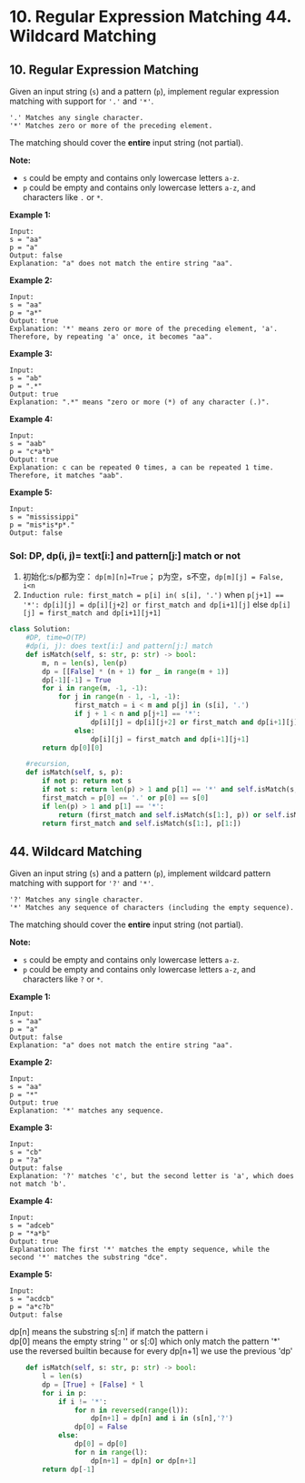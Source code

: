 # 10. Regular Expression Matching 44. Wildcard Matching

## 10. Regular Expression Matching

Given an input string \(`s`\) and a pattern \(`p`\), implement regular expression matching with support for `'.'` and `'*'`.

```text
'.' Matches any single character.
'*' Matches zero or more of the preceding element.
```

The matching should cover the **entire** input string \(not partial\).

**Note:**

* `s` could be empty and contains only lowercase letters `a-z`.
* `p` could be empty and contains only lowercase letters `a-z`, and characters like `.` or `*`.

**Example 1:**

```text
Input:
s = "aa"
p = "a"
Output: false
Explanation: "a" does not match the entire string "aa".
```

**Example 2:**

```text
Input:
s = "aa"
p = "a*"
Output: true
Explanation: '*' means zero or more of the preceding element, 'a'. Therefore, by repeating 'a' once, it becomes "aa".
```

**Example 3:**

```text
Input:
s = "ab"
p = ".*"
Output: true
Explanation: ".*" means "zero or more (*) of any character (.)".
```

**Example 4:**

```text
Input:
s = "aab"
p = "c*a*b"
Output: true
Explanation: c can be repeated 0 times, a can be repeated 1 time. Therefore, it matches "aab".
```

**Example 5:**

```text
Input:
s = "mississippi"
p = "mis*is*p*."
Output: false
```

### Sol: DP, dp\(i, j\)= text\[i:\] and pattern\[j:\] match or not

1. 初始化:s/p都为空： `dp[m][n]=True`； p为空，s不空，`dp[m][j] = False, i<n`
2. `Induction rule: first_match = p[i] in( s[i], '.')`         when `p[j+1] == '*': dp[i][j] = dp[i][j+2] or first_match and dp[i+1][j]`       else `dp[i][j] = first_match and dp[i+1][j+1]`

```python
class Solution:
    #DP, time=O(TP)
    #dp(i, j): does text[i:] and pattern[j:] match
    def isMatch(self, s: str, p: str) -> bool:
        m, n = len(s), len(p)
        dp = [[False] * (n + 1) for _ in range(m + 1)]
        dp[-1][-1] = True
        for i in range(m, -1, -1):
            for j in range(n - 1, -1, -1):
                first_match = i < m and p[j] in (s[i], '.')
                if j + 1 < n and p[j+1] == '*':
                    dp[i][j] = dp[i][j+2] or first_match and dp[i+1][j]
                else:
                    dp[i][j] = first_match and dp[i+1][j+1]
        return dp[0][0]

    #recursion, 
    def isMatch(self, s, p):
        if not p: return not s
        if not s: return len(p) > 1 and p[1] == '*' and self.isMatch(s, p[2:])
        first_match = p[0] == '.' or p[0] == s[0]
        if len(p) > 1 and p[1] == '*':
            return (first_match and self.isMatch(s[1:], p)) or self.isMatch(s, p[2:])
        return first_match and self.isMatch(s[1:], p[1:])  
```

## 44. Wildcard Matching

Given an input string \(`s`\) and a pattern \(`p`\), implement wildcard pattern matching with support for `'?'` and `'*'`.

```text
'?' Matches any single character.
'*' Matches any sequence of characters (including the empty sequence).
```

The matching should cover the **entire** input string \(not partial\).

**Note:**

* `s` could be empty and contains only lowercase letters `a-z`.
* `p` could be empty and contains only lowercase letters `a-z`, and characters like `?` or `*`.

**Example 1:**

```text
Input:
s = "aa"
p = "a"
Output: false
Explanation: "a" does not match the entire string "aa".
```

**Example 2:**

```text
Input:
s = "aa"
p = "*"
Output: true
Explanation: '*' matches any sequence.
```

**Example 3:**

```text
Input:
s = "cb"
p = "?a"
Output: false
Explanation: '?' matches 'c', but the second letter is 'a', which does not match 'b'.
```

**Example 4:**

```text
Input:
s = "adceb"
p = "*a*b"
Output: true
Explanation: The first '*' matches the empty sequence, while the second '*' matches the substring "dce".
```

**Example 5:**

```text
Input:
s = "acdcb"
p = "a*c?b"
Output: false
```

dp\[n\] means the substring s\[:n\] if match the pattern i  
dp\[0\] means the empty string '' or s\[:0\] which only match the pattern '\*'  
use the reversed builtin because for every dp\[n+1\] we use the previous 'dp'

```python
    def isMatch(self, s: str, p: str) -> bool:
        l = len(s)
        dp = [True] + [False] * l
        for i in p:
            if i != '*':
                for n in reversed(range(l)):
                    dp[n+1] = dp[n] and i in (s[n],'?')
                dp[0] = False
            else:
                dp[0] = dp[0]
                for n in range(l):
                    dp[n+1] = dp[n] or dp[n+1]
        return dp[-1]
```

